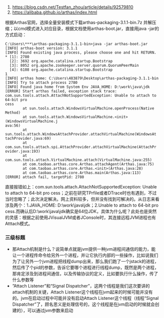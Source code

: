 1. https://blog.csdn.net/Testfan_zhou/article/details/92579810
2. https://alibaba.github.io/arthas/index.html

根据Arthas官网，选择全量安装模式下载arthas-packaging-3.1.1-bin.7z 并解压缩；以cmd模式进入对应目录，根据文档使用arthas-boot.jar，直接用java -jar的方式启动：
```language
C:\Users\***\arthas-packaging-3.1.1-bin>java -jar arthas-boot.jar
[INFO] arthas-boot version: 3.1.1
[INFO] Found existing java process, please choose one and hit RETURN.
* [1]: 2780
  [2]: 3692 org.apache.catalina.startup.Bootstrap
  [3]: 8052 org.apache.zookeeper.server.quorum.QuorumPeerMain
  [4]: 6108 org.apache.catalina.startup.Bootstrap
1
[INFO] arthas home: C:\Users\483879\Desktop\arthas-packaging-3.1.1-bin
[INFO] Try to attach process 2780
[INFO] Found java home from System Env JAVA_HOME: D:\work\java\jdk
[ERROR] Start arthas failed, exception stack trace:
com.sun.tools.attach.AttachNotSupportedException: Unable to attach to 64-bit pro
cess
        at sun.tools.attach.WindowsVirtualMachine.openProcess(Native Method)
        at sun.tools.attach.WindowsVirtualMachine.<init>(WindowsVirtualMachine.j
ava:56)
        at sun.tools.attach.WindowsAttachProvider.attachVirtualMachine(WindowsAt
tachProvider.java:69)
        at com.sun.tools.attach.spi.AttachProvider.attachVirtualMachine(AttachPr
ovider.java:193)
        at com.sun.tools.attach.VirtualMachine.attach(VirtualMachine.java:255)
        at com.taobao.arthas.core.Arthas.attachAgent(Arthas.java:75)
        at com.taobao.arthas.core.Arthas.<init>(Arthas.java:28)
        at com.taobao.arthas.core.Arthas.main(Arthas.java:113)
[ERROR] attach fail, targetPid: 2780

```
直接报错如上：com.sun.tools.attach.AttachNotSupportedException: Unable to attach to 64-bit pro
cess；之前在研究TPrfile或者DTrace时也有遇到，不过当时忽略了；此次决定解决。网上资料较多，但并没有找到可解决的。从日志来看涉及两个：1.JAVA_HOME: D:\work\java\jdk；2.Unable to attach to 64-bit pro
cess.而确认后D:\work\java\jdk确实是64位JDK，具体为什么呢？此处也是突然的灵感：根据之前使用JVisualJVM或者JConsole时，其连接远程JVM进程也有Atttach模式。

### 三级标题
- 那Attach机制是什么？说简单点就是jvm提供一种jvm进程间通信的能力，能让一个进程传命令给另外一个进程，并让它执行内部的一些操作，比如说我们为了让另外一个jvm进程把线程dump出来，那么我们跑了一个jstack的进程，然后传了个pid的参数，告诉它要哪个进程进行线程dump，既然是两个进程，那肯定涉及到进程间通信，以及传输协议的定义，比如要执行什么操作，传了什么参数等
- ”Attach Listener”和“Signal Dispatcher”，这两个线程是我们这次要讲的attach机制的关键，Attach Listener这个线程在jvm起来的时候可能并没有的。jvm在启动过程中可能并没有启动Attach Listener这个线程（线程“Signal Dispatcher”了，顾名思义是处理信号的，这个线程是在jvm启动的时候就会创建的），可以通过jvm参数来启动